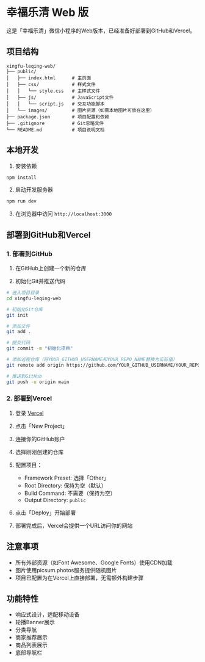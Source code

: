 # 幸福乐清 Web 版

这是「幸福乐清」微信小程序的Web版本，已经准备好部署到GitHub和Vercel。

## 项目结构

```
xingfu-leqing-web/
├── public/
│   ├── index.html      # 主页面
│   ├── css/            # 样式文件
│   │   └── style.css   # 主样式文件
│   ├── js/             # JavaScript文件
│   │   └── script.js   # 交互功能脚本
│   └── images/         # 图片资源（如需本地图片可放在这里）
├── package.json        # 项目配置和依赖
├── .gitignore          # Git忽略文件
└── README.md           # 项目说明文档
```

## 本地开发

1. 安装依赖
```bash
npm install
```

2. 启动开发服务器
```bash
npm run dev
```

3. 在浏览器中访问 `http://localhost:3000`

## 部署到GitHub和Vercel

### 1. 部署到GitHub

1. 在GitHub上创建一个新的仓库

2. 初始化Git并推送代码
```bash
# 进入项目目录
cd xingfu-leqing-web

# 初始化Git仓库
git init

# 添加文件
git add .

# 提交代码
git commit -m "初始化项目"

# 添加远程仓库（将YOUR_GITHUB_USERNAME和YOUR_REPO_NAME替换为实际值）
git remote add origin https://github.com/YOUR_GITHUB_USERNAME/YOUR_REPO_NAME.git

# 推送到GitHub
git push -u origin main
```

### 2. 部署到Vercel

1. 登录 [Vercel](https://vercel.com/)

2. 点击「New Project」

3. 连接你的GitHub账户

4. 选择刚刚创建的仓库

5. 配置项目：
   - Framework Preset: 选择「Other」
   - Root Directory: 保持为空（默认）
   - Build Command: 不需要（保持为空）
   - Output Directory: `public`

6. 点击「Deploy」开始部署

7. 部署完成后，Vercel会提供一个URL访问你的网站

## 注意事项

- 所有外部资源（如Font Awesome、Google Fonts）使用CDN加载
- 图片使用picsum.photos服务提供随机图片
- 项目已配置为在Vercel上直接部署，无需额外构建步骤

## 功能特性

- 响应式设计，适配移动设备
- 轮播Banner展示
- 分类导航
- 商家推荐展示
- 商品列表展示
- 底部导航栏